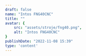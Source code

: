 ```yaml
---
draft: false
name: "Intos FNG40CNC"
title: ""
avatar: {
    src: "assets/stroje/fng40.png",
    alt: "Intos FNG40CNC"
}
publishDate: "2022-11-08 15:39"
type: 'content'
---
```

